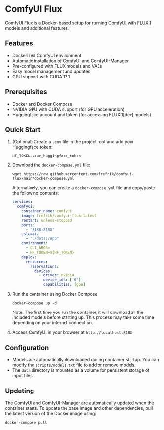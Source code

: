 # ComfyUI Flux

ComfyUI Flux is a Docker-based setup for running [ComfyUI](https://github.com/comfyanonymous/ComfyUI) with [FLUX.1](https://www.basedlabs.ai/tools/flux1) models and additional features.

## Features

- Dockerized ComfyUI environment
- Automatic installation of ComfyUI and ComfyUI-Manager
- Pre-configured with FLUX models and VAEs
- Easy model management and updates
- GPU support with CUDA 12.1

## Prerequisites

- Docker and Docker Compose
- NVIDIA GPU with CUDA support (for GPU acceleration)
- Huggingface account and token (for accessing FLUX.1[dev] models)

## Quick Start

1. (Optional) Create a `.env` file in the project root and add your Huggingface token:
   ```
   HF_TOKEN=your_huggingface_token
   ```

2. Download the `docker-compose.yml` file:
   ```
   wget https://raw.githubusercontent.com/frefrik/comfyui-flux/main/docker-compose.yml
   ```
   
   Alternatively, you can create a `docker-compose.yml` file and copy/paste the following contents:
   ```yaml
   services:
     comfyui:
       container_name: comfyui
       image: frefrik/comfyui-flux:latest
       restart: unless-stopped
       ports:
         - "8188:8188"
       volumes:
         - "./data:/app"
       environment:
         - CLI_ARGS=
         - HF_TOKEN=${HF_TOKEN}
       deploy:
         resources:
           reservations:
             devices:
               - driver: nvidia
                 device_ids: ['0']
                 capabilities: [gpu]
   ```

3. Run the container using Docker Compose:
   ```
   docker-compose up -d
   ```

   Note: The first time you run the container, it will download all the included models before starting up. This process may take some time depending on your internet connection.

4. Access ComfyUI in your browser at `http://localhost:8188`

## Configuration

- Models are automatically downloaded during container startup. You can modify the `scripts/models.txt` file to add or remove models.
- The `data` directory is mounted as a volume for persistent storage of input files.

## Updating

The ComfyUI and ComfyUI-Manager are automatically updated when the container starts. To update the base image and other dependencies, pull the latest version of the Docker image using:

```
docker-compose pull
```
